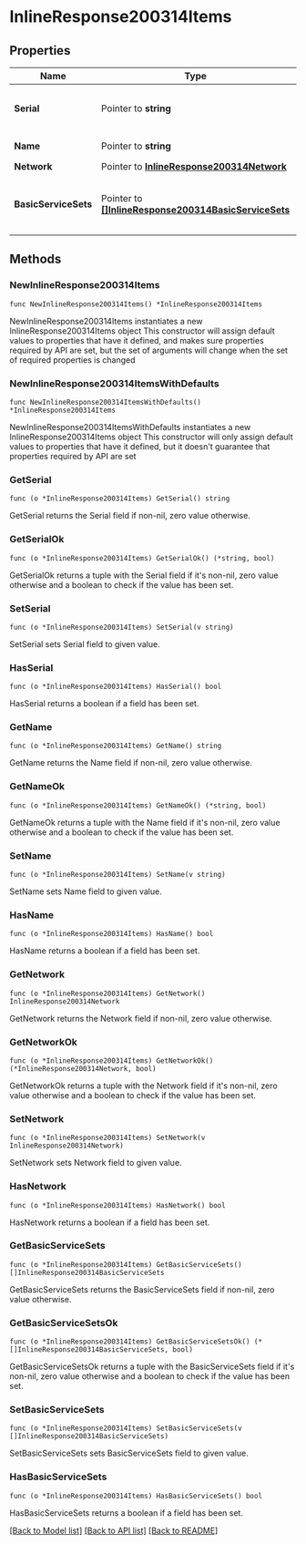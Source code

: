 # InlineResponse200314Items

## Properties

Name | Type | Description | Notes
------------ | ------------- | ------------- | -------------
**Serial** | Pointer to **string** | Unique serial number for device. | [optional] 
**Name** | Pointer to **string** | Name of device. | [optional] 
**Network** | Pointer to [**InlineResponse200314Network**](InlineResponse200314Network.md) |  | [optional] 
**BasicServiceSets** | Pointer to [**[]InlineResponse200314BasicServiceSets**](InlineResponse200314BasicServiceSets.md) | Status information for wireless access points. | [optional] 

## Methods

### NewInlineResponse200314Items

`func NewInlineResponse200314Items() *InlineResponse200314Items`

NewInlineResponse200314Items instantiates a new InlineResponse200314Items object
This constructor will assign default values to properties that have it defined,
and makes sure properties required by API are set, but the set of arguments
will change when the set of required properties is changed

### NewInlineResponse200314ItemsWithDefaults

`func NewInlineResponse200314ItemsWithDefaults() *InlineResponse200314Items`

NewInlineResponse200314ItemsWithDefaults instantiates a new InlineResponse200314Items object
This constructor will only assign default values to properties that have it defined,
but it doesn't guarantee that properties required by API are set

### GetSerial

`func (o *InlineResponse200314Items) GetSerial() string`

GetSerial returns the Serial field if non-nil, zero value otherwise.

### GetSerialOk

`func (o *InlineResponse200314Items) GetSerialOk() (*string, bool)`

GetSerialOk returns a tuple with the Serial field if it's non-nil, zero value otherwise
and a boolean to check if the value has been set.

### SetSerial

`func (o *InlineResponse200314Items) SetSerial(v string)`

SetSerial sets Serial field to given value.

### HasSerial

`func (o *InlineResponse200314Items) HasSerial() bool`

HasSerial returns a boolean if a field has been set.

### GetName

`func (o *InlineResponse200314Items) GetName() string`

GetName returns the Name field if non-nil, zero value otherwise.

### GetNameOk

`func (o *InlineResponse200314Items) GetNameOk() (*string, bool)`

GetNameOk returns a tuple with the Name field if it's non-nil, zero value otherwise
and a boolean to check if the value has been set.

### SetName

`func (o *InlineResponse200314Items) SetName(v string)`

SetName sets Name field to given value.

### HasName

`func (o *InlineResponse200314Items) HasName() bool`

HasName returns a boolean if a field has been set.

### GetNetwork

`func (o *InlineResponse200314Items) GetNetwork() InlineResponse200314Network`

GetNetwork returns the Network field if non-nil, zero value otherwise.

### GetNetworkOk

`func (o *InlineResponse200314Items) GetNetworkOk() (*InlineResponse200314Network, bool)`

GetNetworkOk returns a tuple with the Network field if it's non-nil, zero value otherwise
and a boolean to check if the value has been set.

### SetNetwork

`func (o *InlineResponse200314Items) SetNetwork(v InlineResponse200314Network)`

SetNetwork sets Network field to given value.

### HasNetwork

`func (o *InlineResponse200314Items) HasNetwork() bool`

HasNetwork returns a boolean if a field has been set.

### GetBasicServiceSets

`func (o *InlineResponse200314Items) GetBasicServiceSets() []InlineResponse200314BasicServiceSets`

GetBasicServiceSets returns the BasicServiceSets field if non-nil, zero value otherwise.

### GetBasicServiceSetsOk

`func (o *InlineResponse200314Items) GetBasicServiceSetsOk() (*[]InlineResponse200314BasicServiceSets, bool)`

GetBasicServiceSetsOk returns a tuple with the BasicServiceSets field if it's non-nil, zero value otherwise
and a boolean to check if the value has been set.

### SetBasicServiceSets

`func (o *InlineResponse200314Items) SetBasicServiceSets(v []InlineResponse200314BasicServiceSets)`

SetBasicServiceSets sets BasicServiceSets field to given value.

### HasBasicServiceSets

`func (o *InlineResponse200314Items) HasBasicServiceSets() bool`

HasBasicServiceSets returns a boolean if a field has been set.


[[Back to Model list]](../README.md#documentation-for-models) [[Back to API list]](../README.md#documentation-for-api-endpoints) [[Back to README]](../README.md)


